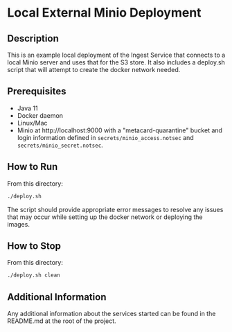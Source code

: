 # Local External Minio Deployment

## Description
This is an example local deployment of the Ingest Service that connects to a local Minio server and
uses that for the S3 store. It also includes a deploy.sh script that will attempt to create the
docker network needed.

## Prerequisites
* Java 11
* Docker daemon
* Linux/Mac
* Minio at http://localhost:9000 with a "metacard-quarantine" bucket and login information defined
in `secrets/minio_access.notsec` and `secrets/minio_secret.notsec`.

## How to Run
From this directory:
```bash
./deploy.sh
```
The script should provide appropriate error messages to resolve any issues that may occur while
setting up the docker network or deploying the images.

## How to Stop
From this directory:
```bash
./deploy.sh clean
```

## Additional Information
Any additional information about the services started can be found in the README.md at the root of
the project.

